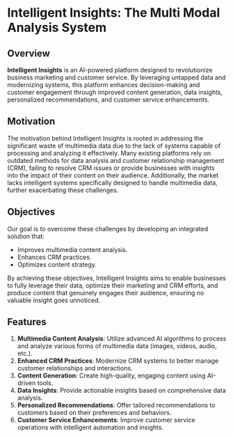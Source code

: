 # Intelligent Insights: The Multi Modal Analysis System

## Overview

**Intelligent Insights** is an AI-powered platform designed to revolutionize business marketing and customer service. By leveraging untapped data and modernizing systems, this platform enhances decision-making and customer engagement through improved content generation, data insights, personalized recommendations, and customer service enhancements.

## Motivation

The motivation behind Intelligent Insights is rooted in addressing the significant waste of multimedia data due to the lack of systems capable of processing and analyzing it effectively. Many existing platforms rely on outdated methods for data analysis and customer relationship management (CRM), failing to resolve CRM issues or provide businesses with insights into the impact of their content on their audience. Additionally, the market lacks intelligent systems specifically designed to handle multimedia data, further exacerbating these challenges.

## Objectives

Our goal is to overcome these challenges by developing an integrated solution that:
- Improves multimedia content analysis.
- Enhances CRM practices.
- Optimizes content strategy.

By achieving these objectives, Intelligent Insights aims to enable businesses to fully leverage their data, optimize their marketing and CRM efforts, and produce content that genuinely engages their audience, ensuring no valuable insight goes unnoticed.

## Features

1. **Multimedia Content Analysis**: Utilize advanced AI algorithms to process and analyze various forms of multimedia data (images, videos, audio, etc.).
2. **Enhanced CRM Practices**: Modernize CRM systems to better manage customer relationships and interactions.
3. **Content Generation**: Create high-quality, engaging content using AI-driven tools.
4. **Data Insights**: Provide actionable insights based on comprehensive data analysis.
5. **Personalized Recommendations**: Offer tailored recommendations to customers based on their preferences and behaviors.
6. **Customer Service Enhancements**: Improve customer service operations with intelligent automation and insights.

